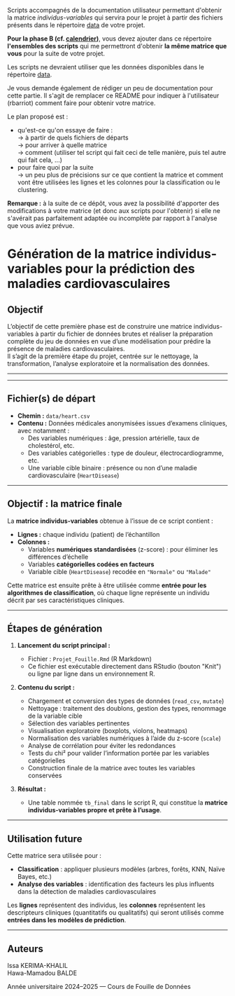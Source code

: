 Scripts accompagnés de la documentation utilisateur permettant d'obtenir la matrice *individus-variables* qui servira pour le projet à partir des fichiers présents dans le répertoire [data](../data) de votre projet.

**Pour la phase B (cf. [calendrier](../README.md#calendrier))**, vous devez ajouter dans ce répertoire **l'ensembles des scripts** qui me permettront d'obtenir **la même matrice que vous** pour la suite de votre projet.

Les scripts ne devraient utiliser que les données disponibles dans le répertoire [data](../data).

Je vous demande également de rédiger un peu de documentation pour cette partie. Il s'agit de remplacer ce README pour indiquer à l'utilisateur (rbarriot) comment faire pour obtenir votre matrice.

Le plan proposé est :
- qu'est-ce qu'on essaye de faire :\
  → à partir de quels fichiers de départs\
  → pour arriver à quelle matrice\
  → comment (utiliser tel script qui fait ceci de telle manière, puis tel autre qui fait cela, ...)
- pour faire quoi par la suite\
  → un peu plus de précisions sur ce que contient la matrice et comment vont être utilisées les lignes et les colonnes pour la classification ou le clustering.


**Remarque :** à la suite de ce dépôt, vous avez la possibilité d'apporter des modifications à votre matrice (et donc aux scripts pour l'obtenir) si elle ne s'avérait pas parfaitement adaptée ou incomplète par rapport à l'analyse que vous aviez prévue.


# Génération de la matrice individus-variables pour la prédiction des maladies cardiovasculaires

## Objectif

L’objectif de cette première phase est de construire une matrice individus-variables à partir du fichier de données brutes et réaliser la préparation complète du jeu de données en vue d’une modélisation pour prédire la présence de maladies cardiovasculaires.  
Il s’agit de la première étape du projet, centrée sur le nettoyage, la transformation, l’analyse exploratoire et la normalisation des données.

---

---

## Fichier(s) de départ

- **Chemin :** `data/heart.csv`  
- **Contenu :** Données médicales anonymisées issues d’examens cliniques, avec notamment :
  - Des variables numériques : âge, pression artérielle, taux de cholestérol, etc.
  - Des variables catégorielles : type de douleur, électrocardiogramme, etc.
  - Une variable cible binaire : présence ou non d’une maladie cardiovasculaire (`HeartDisease`)

---

## Objectif : la matrice finale

La **matrice individus-variables** obtenue à l’issue de ce script contient :

- **Lignes :** chaque individu (patient) de l’échantillon
- **Colonnes :**
  - Variables **numériques standardisées** (z-score) : pour éliminer les différences d’échelle
  - Variables **catégorielles codées en facteurs**
  - Variable cible (`HeartDisease`) recodée en `"Normale"` ou `"Malade"`

Cette matrice est ensuite prête à être utilisée comme **entrée pour les algorithmes de classification**, où chaque ligne représente un individu décrit par ses caractéristiques cliniques.

---

## Étapes de génération

1. **Lancement du script principal :**
   - Fichier : `Projet_Fouille.Rmd` (R Markdown)
   - Ce fichier est exécutable directement dans RStudio (bouton "Knit") ou ligne par ligne dans un environnement R.

2. **Contenu du script :**
   - Chargement et conversion des types de données (`read_csv`, `mutate`)
   - Nettoyage : traitement des doublons, gestion des types, renommage de la variable cible
   - Sélection des variables pertinentes
   - Visualisation exploratoire (boxplots, violons, heatmaps)
   - Normalisation des variables numériques à l’aide du z-score (`scale`)
   - Analyse de corrélation pour éviter les redondances
   - Tests du chi² pour valider l’information portée par les variables catégorielles
   - Construction finale de la matrice avec toutes les variables conservées

3. **Résultat :**
   - Une table nommée `tb_final` dans le script R, qui constitue la **matrice individus-variables propre et prête à l’usage**.

---

## Utilisation future

Cette matrice sera utilisée pour :

- **Classification** : appliquer plusieurs modèles (arbres, forêts, KNN, Naïve Bayes, etc.)
- **Analyse des variables** : identification des facteurs les plus influents dans la détection de maladies cardiovasculaires

Les **lignes** représentent des individus, les **colonnes** représentent les descripteurs cliniques (quantitatifs ou qualitatifs) qui seront utilisés comme **entrées dans les modèles de prédiction**.

---

## Auteurs

Issa KERIMA-KHALIL  
Hawa-Mamadou BALDE  

Année universitaire 2024–2025 — Cours de Fouille de Données

